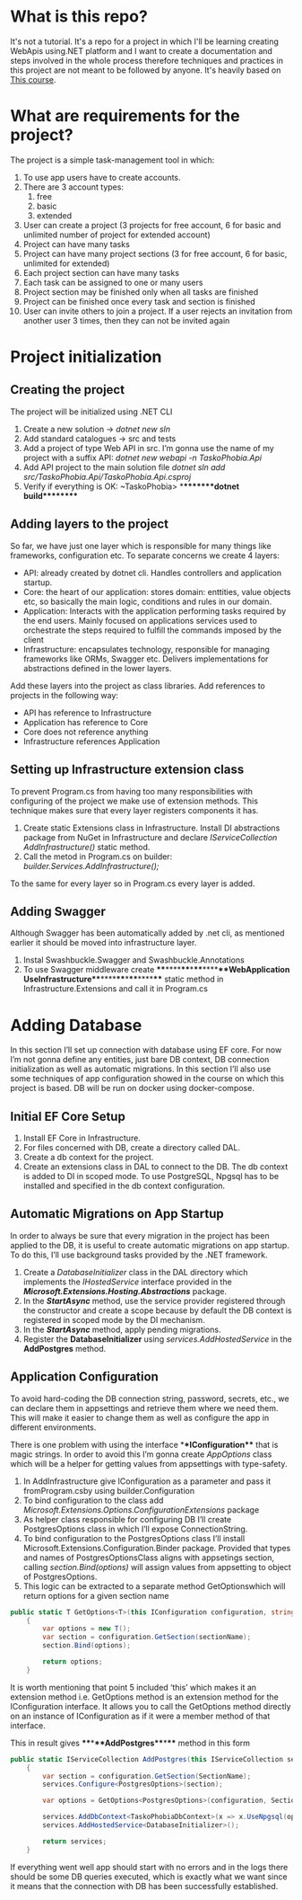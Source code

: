 # What is this repo?

It's not a tutorial. It's a repo for a project in which I'll be learning creating WebApis using.NET platform and I want to create a documentation and steps involved in the whole process therefore techniques and practices in this project are not meant to be followed by anyone. It's heavily based on [This course](https://platform.devmentors.io/courses/solidne-web-api).

# What are requirements for the project?

The project is a simple task-management tool in which:

1. To use app users have to create accounts.
2. There are 3 account types:
   1. free
   2. basic
   3. extended
3. User can create a project (3 projects for free account, 6 for basic and unlimited number of project for extended account)
4. Project can have many tasks
5. Project can have many project sections (3 for free account, 6 for basic, unlimited for extended)
6. Each project section can have many tasks
7. Each task can be assigned to one or many users
8. Project section may be finished only when all tasks are finished
9. Project can be finished once every task and section is finished
10. User can invite others to join a project. If a user rejects an invitation from another user 3 times, then they can not be invited again

# Project initialization

## Creating the project

The project will be initialized using .NET CLI

1. Create a new solution → _dotnet new sln_
2. Add standard catalogues → src and tests
3. Add a project of type Web API in src. I’m gonna use the name of my project with a suffix API: _dotnet new webapi -n TaskoPhobia.Api_
4. Add API project to the main solution file _dotnet sln add src/TaskoPhobia.Api/TaskoPhobia.Api.csproj_
5. Verify if everything is OK: ~TaskoPhobia> \***\*\*\*\*\*\*\***dotnet build\***\*\*\*\*\*\*\***

## Adding layers to the project

So far, we have just one layer which is responsible for many things like frameworks, configuration etc. To separate concerns we create 4 layers:

- API: already created by dotnet cli. Handles controllers and application startup.
- Core: the heart of our application: stores domain: enttities, value objects etc, so basically the main logic, conditions and rules in our domain.
- Application: Interacts with the application performing tasks required by the end users. Mainly focused on applications services used to orchestrate the steps required to fulfill the commands imposed by the client
- Infrastructure: encapsulates technology, responsible for managing frameworks like ORMs, Swagger etc. Delivers implementations for abstractions defined in the lower layers.

Add these layers into the project as class libraries. Add references to projects in the following way:

- API has reference to Infrastructure
- Application has reference to Core
- Core does not reference anything
- Infrastructure references Application

## Setting up Infrastructure extension class

To prevent Program.cs from having too many responsibilities with configuring of the project we make use of extension methods. This technique makes sure that every layer registers components it has.

1. Create static Extensions class in Infrastructure. Install DI abstractions package from NuGet in Infrastructure and declare _IServiceCollection AddInfrastructure()_ static method.
2. Call the metod in Program.cs on builder: _builder.Services.AddInfrastructure();_

To the same for every layer so in Program.cs every layer is added.

## Adding Swagger

Although Swagger has been automatically added by .net cli, as mentioned earlier it should be moved into infrastructure layer.

1. Instal Swashbuckle.Swagger and Swashbuckle.Annotations
2. To use Swagger middleware create **\*\***\*\*\*\***\*\***\***\*\***\*\*\*\***\*\***WebApplication UseInfrastructure**\*\***\*\*\*\***\*\***\***\*\***\*\*\*\***\*\*** static method in Infrastructure.Extensions and call it in Program.cs

# Adding Database

In this section I’ll set up connection with database using EF core. For now I’m not gonna define any entities, just bare DB context, DB connection initialization as well as automatic migrations. In this section I’ll also use some techniques of app configuration showed in the course on which this project is based. DB will be run on docker using docker-compose.

## Initial EF Core Setup

1. Install EF Core in Infrastructure.
2. For files concerned with DB, create a directory called DAL.
3. Create a db context for the project.
4. Create an extensions class in DAL to connect to the DB. The db context is added to DI in scoped mode. To use PostgreSQL, Npgsql has to be installed and specified in the db context configuration.

## Automatic Migrations on App Startup

In order to always be sure that every migration in the project has been applied to the DB, it is useful to create automatic migrations on app startup. To do this, I’ll use background tasks provided by the .NET framework.

1. Create a _DatabaseInitializer_ class in the DAL directory which implements the _IHostedService_ interface provided in the **_Microsoft.Extensions.Hosting.Abstractions_** package.
2. In the **_StartAsync_** method, use the service provider registered through the constructor and create a scope because by default the DB context is registered in scoped mode by the DI mechanism.
3. In the **_StartAsync_** method, apply pending migrations.
4. Register the **DatabaseInitializer** using _services.AddHostedService_ in the **AddPostgres** method.

## Application Configuration

To avoid hard-coding the DB connection string, password, secrets, etc., we can declare them in appsettings and retrieve them where we need them. This will make it easier to change them as well as configure the app in different environments.

There is one problem with using the interface \***\*IConfiguration\*\*** that is magic strings. In order to avoid this I’m gonna create _AppOptions_ class which will be a helper for getting values from appsettings with type-safety.

1. In AddInfrastructure give IConfiguration as a parameter and pass it fromProgram.csby using builder.Configuration
2. To bind configuration to the class add _Microsoft.Extensions.Options.ConfigurationExtensions_ package
3. As helper class responsible for configuring DB I’ll create PostgresOptions class in which I’ll expose ConnectionString.
4. To bind configuration to the PostgresOptions class I’ll install Microsoft.Extensions.Configuration.Binder package. Provided that types and names of PostgresOptionsClass aligns with appsetings section, calling _section.Bind(options)_ will assign values from appsetting to object of PostgresOptions.
5. This logic can be extracted to a separate method GetOptions<T>which will return options for a given section name

```csharp
public static T GetOptions<T>(this IConfiguration configuration, string sectionName) where T : class, new()
    {
        var options = new T();
        var section = configuration.GetSection(sectionName);
        section.Bind(options);

        return options;
    }
```

It is worth mentioning that point 5 included ‘this’ which makes it an extension method i.e. GetOptions method is an extension method for the IConfiguration interface. It allows you to call the GetOptions method directly on an instance of IConfiguration as if it were a member method of that interface.

This in result gives **\*\***\***\*\***AddPostgres**\*\***\***\*\*** method in this form

```csharp
public static IServiceCollection AddPostgres(this IServiceCollection services, IConfiguration configuration)
    {
        var section = configuration.GetSection(SectionName);
        services.Configure<PostgresOptions>(section);

        var options = GetOptions<PostgresOptions>(configuration, SectionName);

        services.AddDbContext<TaskoPhobiaDbContext>(x => x.UseNpgsql(options.ConnectionString));
        services.AddHostedService<DatabaseInitializer>();

        return services;
    }
```

If everything went well app should start with no errors and in the logs there should be some DB queries executed, which is exactly what we want since it means that the connection with DB has been successfully established.
